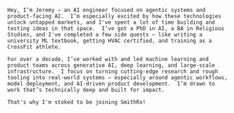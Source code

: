 
```
Hey, I’m Jeremy — an AI engineer focused on agentic systems and product-facing AI.  I’m especially excited by how these technologies unlock untapped markets, and I've spent a lot of time building and testing ideas in that space.  I’ve got a PhD in AI, a BA in Religious Studies, and I've completed a few side quests — like writing a university ML textbook, getting HVAC certified, and training as a CrossFit athlete.

For over a decade, I’ve worked with and led machine learning and product teams across generative AI, deep learning, and large-scale infrastructure.  I focus on turning cutting-edge research and rough tooling into real-world systems — especially around agentic workflows, model deployment, and AI-driven product development.  I’m drawn to work that’s technically deep and built for impact.

That's why I'm stoked to be joining SmithRx!  
```
<!--stackedit_data:
eyJoaXN0b3J5IjpbNjQ1NTY0NDUsOTk0NTAxNDAwLC0xMzMxND
U0NDMxLDUwMDA5NTI3NiwxNzQ3MDczMTA0LDY5NTk1ODU0Mywt
MjA4ODc0NjYxMiw5NTU2MzM0MjUsODM1MzgwOTY5LDE1ODAzMD
k2OTcsMjEyMTY3NzEyMV19
-->